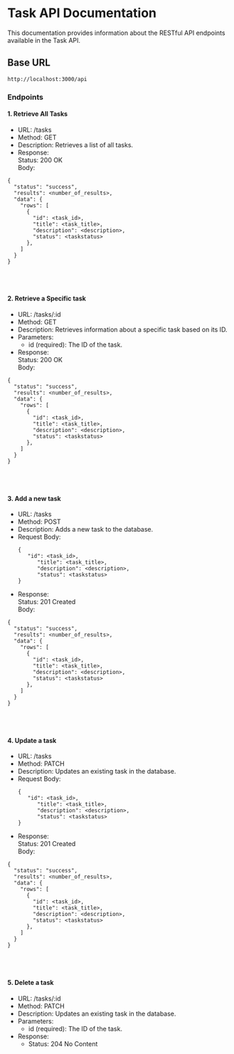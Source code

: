 <h1>Task API Documentation</h1>
<p>This documentation provides information about the RESTful API endpoints available in the Task API.</p>

<h2>Base URL</h2>

```
http://localhost:3000/api
```

<h3>Endpoints</h3>

<h4>1. Retrieve All Tasks</h4>
<ul>
  <li>URL: /tasks</li>
  <li>Method: GET</li>
  <li>Description: Retrieves a list of all tasks.</li>
  <li>Response: <br>
Status: 200 OK <br>
Body:
</li>
</ul>

```
{
  "status": "success",
  "results": <number_of_results>,
  "data": {
    "rows": [
      {
        "id": <task_id>,
        "title": <task_title>,
        "description": <description>,
        "status": <taskstatus>
      },
    ]
  }
}
```

<br><br>

<h4>2. Retrieve a Specific task</h4>
<ul>
  <li>URL: /tasks/:id</li>
  <li>Method: GET</li>
  <li>Description:  Retrieves information about a specific task based on its ID.</li>
  <li> Parameters:
    <ul>
    <li>id (required): The ID of the task.</li>
      </ul>
  </li>
  <li>Response: <br>
Status: 200 OK <br>
Body:
</li>
</ul>

```
{
  "status": "success",
  "results": <number_of_results>,
  "data": {
    "rows": [
      {
        "id": <task_id>,
        "title": <task_title>,
        "description": <description>,
        "status": <taskstatus>
      },
    ]
  }
}
```
<br><br>

<h4>3. Add a new task</h4>
<ul>
  <li>URL: /tasks</li>
  <li>Method: POST</li>
  <li>Description:  Adds a new task to the database.</li>
  <li>Request Body:

  ```
  {
     "id": <task_id>,
        "title": <task_title>,
        "description": <description>,
        "status": <taskstatus>
  }
  ```
  
  </li>
  <li>Response: <br>
Status: 201 Created <br>
Body:
</li>
</ul>

```
{
  "status": "success",
  "results": <number_of_results>,
  "data": {
    "rows": [
      {
        "id": <task_id>,
        "title": <task_title>,
        "description": <description>,
        "status": <taskstatus>
      },
    ]
  }
}
```

<br><br>

<h4>4. Update a task</h4>
<ul>
  <li>URL: /tasks</li>
  <li>Method: PATCH</li>
  <li>Description:  Updates an existing task in the database.</li>
  <li>Request Body:

  ```
  {
     "id": <task_id>,
        "title": <task_title>,
        "description": <description>,
        "status": <taskstatus>
  }
  ```
  
  </li>
  <li>Response: <br>
Status: 201 Created <br>
Body:
</li>
</ul>

```
{
  "status": "success",
  "results": <number_of_results>,
  "data": {
    "rows": [
      {
        "id": <task_id>,
        "title": <task_title>,
        "description": <description>,
        "status": <taskstatus>
      },
    ]
  }
}
```

<br><br>

<h4>5. Delete a task</h4>
<ul>
  <li>URL: /tasks/:id</li>
  <li>Method: PATCH</li>
  <li>Description:  Updates an existing task in the database.</li>
  <li> Parameters:
    <ul>
    <li>id (required): The ID of the task.</li>
      </ul>
  </li>
  <li>Response: 
    <ul>
      <li>Status: 204 No Content</li>
    </ul>
  </li>
